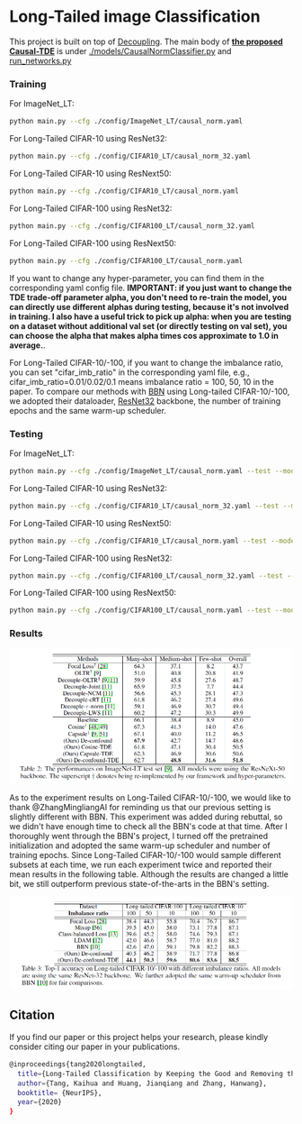 # Long-Tailed image Classification

This project is built on top of [Decoupling](https://github.com/facebookresearch/classifier-balancing). The main body of **[the proposed Causal-TDE](https://kaihuatang.github.io/Files/long-tail.pdf)** is under [./models/CausalNormClassifier.py](models/CausalNormClassifier.py) and [run_networks.py](run_networks.py) 


### Training
For ImageNet_LT: 
```bash
python main.py --cfg ./config/ImageNet_LT/causal_norm.yaml
```

For Long-Tailed CIFAR-10 using ResNet32:
```bash
python main.py --cfg ./config/CIFAR10_LT/causal_norm_32.yaml
```

For Long-Tailed CIFAR-10 using ResNext50:
```bash
python main.py --cfg ./config/CIFAR10_LT/causal_norm.yaml
```

For Long-Tailed CIFAR-100 using ResNet32:
```bash
python main.py --cfg ./config/CIFAR100_LT/causal_norm_32.yaml
```

For Long-Tailed CIFAR-100 using ResNext50:
```bash
python main.py --cfg ./config/CIFAR100_LT/causal_norm.yaml
```

If you want to change any hyper-parameter, you can find them in the corresponding yaml config file. **IMPORTANT: if you just want to change the TDE trade-off parameter alpha, you don't need to re-train the model, you can directly use different alphas during testing, because it's not involved in training. I also have a useful trick to pick up alpha: when you are testing on a dataset without additional val set (or directly testing on val set), you can choose the alpha that makes alpha times cos approximate to 1.0 in average.**.

For Long-Tailed CIFAR-10/-100, if you want to change the imbalance ratio, you can set "cifar_imb_ratio" in the corresponding yaml file, e.g., cifar_imb_ratio=0.01/0.02/0.1 means imbalance ratio = 100, 50, 10 in the paper. To compare our methods with [BBN](https://github.com/Megvii-Nanjing/BBN) using Long-tailed CIFAR-10/-100, we adopted their dataloader, [ResNet32](https://github.com/Megvii-Nanjing/BBN/tree/master/lib/backbone) backbone, the number of training epochs and the same warm-up scheduler.

### Testing
For ImageNet_LT: 
```bash
python main.py --cfg ./config/ImageNet_LT/causal_norm.yaml --test --model_dir ./logs/ImageNet_LT/models/your_model
```

For Long-Tailed CIFAR-10 using ResNet32:
```bash
python main.py --cfg ./config/CIFAR10_LT/causal_norm_32.yaml --test --model_dir ./logs/ImageNet_LT/models/your_model
```

For Long-Tailed CIFAR-10 using ResNext50:
```bash
python main.py --cfg ./config/CIFAR10_LT/causal_norm.yaml --test --model_dir ./logs/ImageNet_LT/models/your_model
```

For Long-Tailed CIFAR-100 using ResNet32:
```bash
python main.py --cfg ./config/CIFAR100_LT/causal_norm_32.yaml --test --model_dir ./logs/ImageNet_LT/models/your_model
```

For Long-Tailed CIFAR-100 using ResNext50:
```bash
python main.py --cfg ./config/CIFAR100_LT/causal_norm.yaml --test --model_dir ./logs/ImageNet_LT/models/your_model
```

### Results

![alt text](imagenet-lt.png "from 'Long-Tailed Classification by Keeping the Good and Removing the Bad Momentum Causal Effect'")

As to the experiment results on Long-Tailed CIFAR-10/-100, we would like to thank @ZhangMingliangAI for reminding us that our previous setting is slightly different with BBN. This experiment was added during rebuttal, so we didn't have enough time to check all the BBN's code at that time. After I thoroughly went through the BBN's project, I turned off the pretrained initialization and adopted the same warm-up scheduler and number of training epochs. Since Long-Tailed CIFAR-10/-100 would sample different subsets at each time, we run each experiment twice and reported their mean results in the following table. Although the results are changed a little bit, we still outperform previous state-of-the-arts in the BBN's setting.

![alt text](long-tailed-cifar.png "from 'Long-Tailed Classification by Keeping the Good and Removing the Bad Momentum Causal Effect'")

## Citation
If you find our paper or this project helps your research, please kindly consider citing our paper in your publications.
```bash
@inproceedings{tang2020longtailed,
  title={Long-Tailed Classification by Keeping the Good and Removing the Bad Momentum Causal Effect},
  author={Tang, Kaihua and Huang, Jianqiang and Zhang, Hanwang},
  booktitle= {NeurIPS},
  year={2020}
}
```
